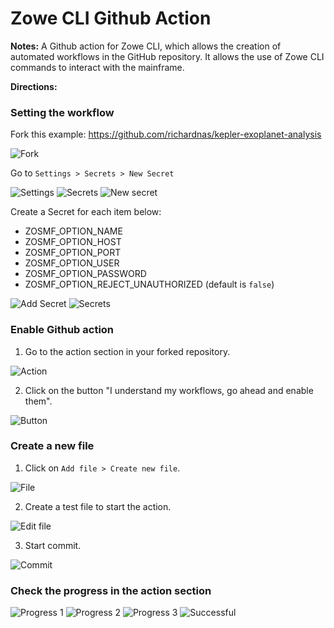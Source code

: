 # Zowe CLI Github Action

**Notes:** A Github action for Zowe CLI, which allows the creation of automated workflows in the GitHub repository. It allows the use of Zowe CLI commands to interact with the mainframe.

**Directions:**

### Setting the workflow
Fork this example: https://github.com/richardnas/kepler-exoplanet-analysis

![Fork](./img/fork.png)

Go to `Settings > Secrets > New Secret`

![Settings](./img/secret1.png)
![Secrets](./img/secret2.png)
![New secret](./img/secret3.png)

Create a Secret for each item below:
 - ZOSMF_OPTION_NAME
 - ZOSMF_OPTION_HOST
 - ZOSMF_OPTION_PORT
 - ZOSMF_OPTION_USER
 - ZOSMF_OPTION_PASSWORD
 - ZOSMF_OPTION_REJECT_UNAUTHORIZED (default is `false`)

![Add Secret](./img/secret4.png)
![Secrets](./img/secret5.png)

### Enable Github action
1. Go to the action section in your forked repository.

![Action](./img/action1.png)

2. Click on the button "I understand my workflows, go ahead and enable them".

![Button](./img/action2.png)

### Create a new file

1. Click on `Add file > Create new file`.

![File](./img/file1.png)

2. Create a test file to start the action.

![Edit file](./img/file2.png)


3. Start commit.

![Commit](./img/file3.png)


### Check the progress in the action section

![Progress 1](./img/progress1.png)
![Progress 2](./img/progress2.png)
![Progress 3](./img/progress3.png)
![Successful](./img/successful.png)
